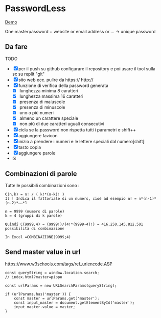 # PasswordLess
[Demo](https://archistico.github.io/PasswordLess/)

One masterpassword + website or email address or ... -> unique password

## Da fare
TODO
 - [X] per il push su github configurare il repository e poi usare il tool sulla sx su replit "git"
 - [X] sito web ecc. pulire da https:// http://
 - [X] funzione di verifica della password generata
    - [X] lunghezza minima 8 caratteri
    - [X] lunghezza massima 16 caratteri
    - [X] presenza di maiuscole
    - [X] presenza di minuscole
    - [X] uno o più numeri
    - [X] almeno un carattere speciale
    - [X] non più di due caratteri uguali consecutivi
 - [X] cicla se la password non rispetta tutti i parametri e shift++
 - [X] aggiungere favicon
 - [X] inizio a prendere i numeri e le lettere speciali dal numero[shift]
 - [X] tasto copia
 - [X] aggiungere parole
 - [X] 

## Combinazioni di parole

Tutte le possibili combinazioni sono :
```
C(n,k) = n! / ( k!*(n-k)! )
Il ! Indica il fattoriale di un numero, cioè ad esempio n! = n*(n-1)*(n-2)*……*1

n = 9999 (numero di parole)
k = 4 (gruppi di k parole)

Quindi C(9999,4) = (9999!)/(4!*(9999-4)!) = 416.250.145.812.501 possibilità di combinazione

In Excel =COMBINAZIONE(9999;4)
```

## Send master value in url

https://www.w3schools.com/tags/ref_urlencode.ASP

```
const queryString = window.location.search;
// index.html?master=pippo

const urlParams = new URLSearchParams(queryString);

if (urlParams.has('master')) {
    const master = urlParams.get('master');
    const input_master = document.getElementById('master');
    input_master.value = master;
}
```